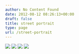 ```yaml
---
author: No Content Found
date: 2012-08-12 08:26:13+00:00
draft: false
title: street portrait
type: page
url: /street-portrait
---
```


![](Street+Portrait-1.jpg)
![](Street+Portrait-2.jpg)
![](Street+Portrait-4.jpg)
![](Street+Portrait-3.jpg)

